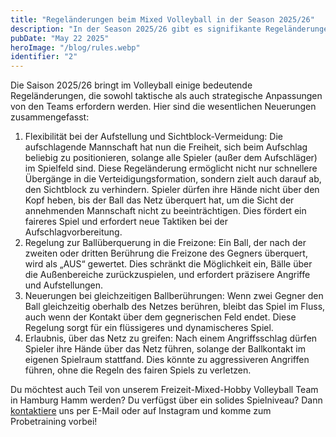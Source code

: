 ```yaml
---
title: "Regeländerungen beim Mixed Volleyball in der Season 2025/26"
description: "In der Season 2025/26 gibt es signifikante Regeländerungen, die den Sichtblock verhindern sollen, um damit die Fairness zu verbessern."
pubDate: "May 22 2025"
heroImage: "/blog/rules.webp"
identifier: "2"
---
```


Die Saison 2025/26 bringt im Volleyball einige bedeutende Regeländerungen, die sowohl taktische als auch strategische Anpassungen von den Teams erfordern werden. Hier sind die wesentlichen Neuerungen zusammengefasst:

1. Flexibilität bei der Aufstellung und Sichtblock-Vermeidung: Die aufschlagende Mannschaft hat nun die Freiheit, sich beim Aufschlag beliebig zu positionieren, solange alle Spieler (außer dem Aufschläger) im Spielfeld sind. Diese Regeländerung ermöglicht nicht nur schnellere Übergänge in die Verteidigungsformation, sondern zielt auch darauf ab, den Sichtblock zu verhindern. Spieler dürfen ihre Hände nicht über den Kopf heben, bis der Ball das Netz überquert hat, um die Sicht der annehmenden Mannschaft nicht zu beeinträchtigen. Dies fördert ein faireres Spiel und erfordert neue Taktiken bei der Aufschlagvorbereitung.
2. Regelung zur Ballüberquerung in die Freizone: Ein Ball, der nach der zweiten oder dritten Berührung die Freizone des Gegners überquert, wird als „AUS“ gewertet. Dies schränkt die Möglichkeit ein, Bälle über die Außenbereiche zurückzuspielen, und erfordert präzisere Angriffe und Aufstellungen.
3. Neuerungen bei gleichzeitigen Ballberührungen: Wenn zwei Gegner den Ball gleichzeitig oberhalb des Netzes berühren, bleibt das Spiel im Fluss, auch wenn der Kontakt über dem gegnerischen Feld endet. Diese Regelung sorgt für ein flüssigeres und dynamischeres Spiel.
4. Erlaubnis, über das Netz zu greifen: Nach einem Angriffsschlag dürfen Spieler ihre Hände über das Netz führen, solange der Ballkontakt im eigenen Spielraum stattfand. Dies könnte zu aggressiveren Angriffen führen, ohne die Regeln des fairen Spiels zu verletzen.

Du möchtest auch Teil von unserem Freizeit-Mixed-Hobby Volleyball Team in Hamburg Hamm werden?
Du verfügst über ein solides Spielniveau?
Dann [kontaktiere](/de/contact/) uns per E-Mail oder auf Instagram und komme zum Probetraining vorbei!
